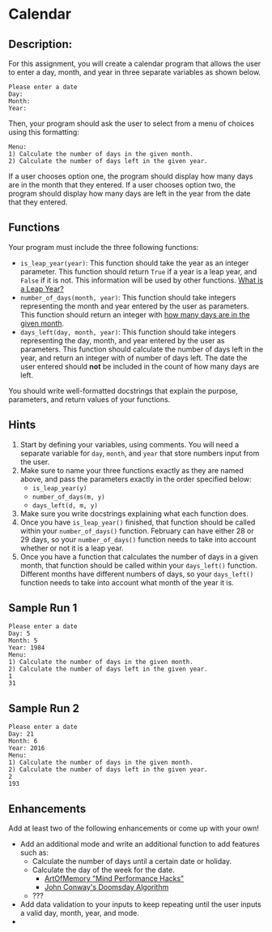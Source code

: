 # Calendar

## Description:
For this assignment, you will create a calendar program that allows the user to enter a day, month, and year in three separate variables as shown below.

```
Please enter a date
Day: 
Month: 
Year:
```

Then, your program should ask the user to select from a menu of choices using this formatting:

```
Menu:
1) Calculate the number of days in the given month.
2) Calculate the number of days left in the given year.
```
If a user chooses option one, the program should display how many days are in the month that they entered. If a user chooses option two, the program should display how many days are left in the year from the date that they entered.


## Functions

Your program must include the three following functions:

* `is_leap_year(year)`: This function should take the year as an integer parameter. This function should return `True` if a year is a leap year, and `False` if it is not. This information will be used by other functions. [What is a Leap Year?](https://www.timeanddate.com/date/leapyear.html)
* `number_of_days(month, year)`: This function should take integers representing the month and year entered by the user as parameters. This function should return an integer with [how many days are in the given month](https://www.timeanddate.com/calendar/months/).
* `days_left(day, month, year)`: This function should take integers representing the day, month, and year entered by the user as parameters. This function should calculate the number of days left in the year, and return an integer with of number of days left. The date the user entered should **not** be included in the count of how many days are left.

You should write well-formatted docstrings that explain the purpose, parameters, and return values of your functions.

## Hints

1. Start by defining your variables, using comments. You will need a separate variable for `day`, `month`, and `year` that store numbers input from the user.
2. Make sure to name your three functions exactly as they are named above, and pass the parameters exactly in the order specified below:
   * `is_leap_year(y)`
   * `number_of_days(m, y)`
   * `days_left(d, m, y)`
3. Make sure you write docstrings explaining what each function does.
4. Once you have `is_leap_year()` finished, that function should be called within your `number_of_days()` function. February can have either 28 or 29 days, so your `number_of_days()` function needs to take into account whether or not it is a leap year.
5. Once you have a function that calculates the number of days in a given month, that function should be called within your `days_left()` function. Different months have different numbers of days, so your `days_left()` function needs to take into account what month of the year it is.

## Sample Run 1
```
Please enter a date
Day: 5
Month: 5
Year: 1984
Menu:
1) Calculate the number of days in the given month.
2) Calculate the number of days left in the given year.
1
31
```


## Sample Run 2
```
Please enter a date
Day: 21
Month: 6
Year: 2016
Menu:
1) Calculate the number of days in the given month.
2) Calculate the number of days left in the given year.
2
193
```


## Enhancements
Add at least two of the following enhancements or come up with your own!
* Add an additional mode and write an additional function to add features such as:
  * Calculate the number of days until a certain date or holiday.
  * Calculate the day of the week for the date. 
    * [ArtOfMemory "Mind Performance Hacks"](https://artofmemory.com/blog/how-to-calculate-the-day-of-the-week-4203.html)
    * [John Conway's Doomsday Algorithm](https://www.timeanddate.com/date/doomsday-weekday.html)
  * ???
* Add data validation to your inputs to keep repeating until the user inputs a valid day, month, year, and mode.
* 